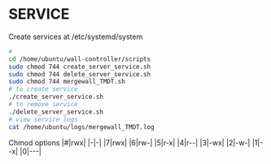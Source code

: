 # SERVICE
Create services at /etc/systemd/system  

```sh
#
cd /home/ubuntu/wall-controller/scripts
sudo chmod 744 create_server_service.sh
sudo chmod 744 delete_server_service.sh
sudo chmod 744 mergewall_TMDT.sh
# to create service
./create_server_service.sh
# to remove service
./delete_server_service.sh
# view service logs
cat /home/ubuntu/logs/mergewall_TMDT.log
```

Chmod options
|#|rwx|
|-|-|
|7|rwx|
|6|rw-|
|5|r-x|
|4|r--|
|3|-wx|
|2|-w-|
|1|--x|
|0|---|